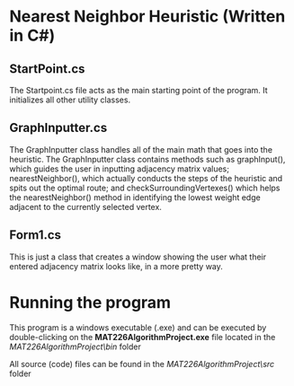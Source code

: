 # Nearest Neighbor Heuristic (Written in C#)

## StartPoint.cs

The Startpoint.cs file acts as the main starting point of the program. It initializes all other utility classes.

## GraphInputter.cs

The GraphInputter class handles all of the main math that goes into the heuristic. The GraphInputter class contains methods
such as graphInput(), which guides the user in inputting adjacency matrix values; nearestNeighbor(), which actually conducts the steps of the heuristic
and spits out the optimal route; and checkSurroundingVertexes() which helps the nearestNeighbor() method in identifying the lowest weight edge adjacent to the currently
selected vertex.

## Form1.cs

This is just a class that creates a window showing the user what their entered adjacency matrix looks like, in a more pretty way.

# Running the program

This program is a windows executable (.exe) and can be executed by double-clicking on the **MAT226AlgorithmProject.exe** file located in the
_MAT226AlgorithmProject\bin_ folder

All source (code) files can be found in the _MAT226AlgorithmProject\src_ folder
